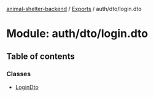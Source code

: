 [animal-shelter-backend](../README.md) / [Exports](../modules.md) / auth/dto/login.dto

# Module: auth/dto/login.dto

## Table of contents

### Classes

- [LoginDto](../classes/auth_dto_login_dto.LoginDto.md)
